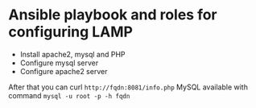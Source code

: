 # Ansible playbook and roles for configuring LAMP
- Install apache2, mysql and PHP
- Configure mysql server
- Configure apache2 server

After that you can curl `http://fqdn:8081/info.php`
MySQL available with command `mysql -u root -p -h fqdn`
